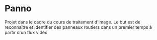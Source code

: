 # Panno
Projet dans le cadre du cours de traitement d'image. Le but est de reconnaître et identifier des panneaux routiers dans un premier temps à partir d'un flux vidéo
